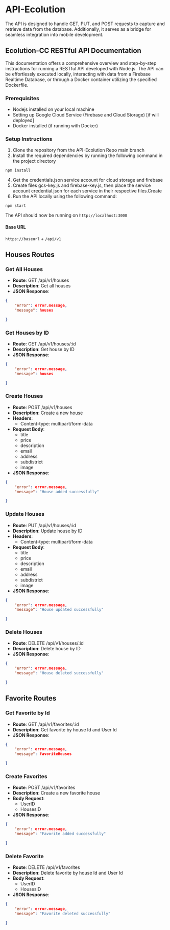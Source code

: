 ﻿# API-Ecolution
The API is designed to handle GET, PUT, and POST requests to capture and retrieve data from the database. Additionally, it serves as a bridge for seamless integration into mobile development.

## Ecolution-CC RESTful API Documentation

This documentation offers a comprehensive overview and step-by-step instructions for running a RESTful API developed with Node.js. The API can be effortlessly executed locally, interacting with data from a Firebase Realtime Database, or through a Docker container utilizing the specified Dockerfile.

### Prerequisites

- Nodejs installed on your local machine
- Setting up Google Cloud Service (Firebase and Cloud Storage) [if will deployed]
- Docker installed (if running with Docker)

### Setup Instructions

1. Clone the repository from the API-Ecolution Repo main branch
2. Install the required dependencies by running the following command in the project directory

```
npm install
```

4. Get the credentials.json service account for cloud storage and firebase
5. Create files gcs-key.js and firebase-key.js, then place the service account credential.json for each service in their respective files.Create
6. Run the API locally using the following command:

```
npm start
```

The API should now be running on `http://localhost:3000`

#### Base URL

`https://baseurl` + `/api/v1`

## Houses Routes

### Get All Houses

- **Route**: GET /api/v1/houses
- **Description**: Get all houses
- **JSON Response**:

```json
{
    "error": error.message,
    "message": houses

}
```

### Get Houses by ID

- **Route**: GET /api/v1/houses/:id
- **Description**: Get house by ID
- **JSON Response**:

```json
{
    "error": error.message,
    "message": houses

}
```

### Create Houses

- **Route**: POST /api/v1/houses
- **Description**: Create a new house
- **Headers**:
  - Content-type: multipart/form-data
- **Request Body**:
  - title
  - price
  - description
  - email
  - address
  - subdistrict
  - image
- **JSON Response**:

```json
{
    "error": error.message,
    "message": "House added successfully"

}
```

### Update Houses

- **Route**: PUT /api/v1/houses/:id
- **Description**: Update house by ID
- **Headers**:
  - Content-type: multipart/form-data
- **Request Body**:
  - title
  - price
  - description
  - email
  - address
  - subdistrict
  - image
- **JSON Response**:

```json
{
    "error": error.message,
    "message": "House updated successfully"

}
```

### Delete Houses

- **Route**: DELETE /api/v1/houses/:id
- **Description**: Delete house by ID
- **JSON Response**:

```json
{
    "error": error.message,
    "message": "House deleted successfully"

}
```

## Favorite Routes

### Get Favorite by Id

- **Route**: GET /api/v1/favorites/:id
- **Description**: Get favorite by house Id and User Id
- **JSON Response**:

```json
{
    "error": error.message,
    "message": favoriteHouses

}
```

### Create Favorites

- **Route**: POST /api/v1/favorites
- **Description**: Create a new favorite house
- **Body Request**:
  - UserID
  - HousesID
- **JSON Response**:

```json
{
    "error": error.message,
    "message": "Favorite added successfully"

}
```

### Delete Favorite

- **Route**: DELETE /api/v1/favorites
- **Description**: Delete favorite by house Id and User Id
- **Body Request**:
  - UserID
  - HousesID
- **JSON Response**:

```json
{
    "error": error.message,
    "message": "Favorite deleted successfully"

}
```
